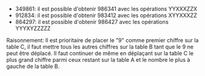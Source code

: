 
* 349861: il est possible d'obtenir 986341 avec les opérations YYXXXZZX
* 912834: il est possible d'obtenir 983412 avec les opérations XYYXXXZZ
* 864297: il est possible d'obtenir 986427 avec les opérations YYYXYZZZZZ

Raisonnement: Il est prioritaire de placer le "9" comme premier chiffre sur la table C, il faut mettre tous les autres chiffres sur la table B tant que le 9 ne peut être déplacé. Il faut continuer de même en déplaçant sur la table C le plus grand chiffre parmi ceux restant sur la table A et le nombre le plus à gauche de la table B.  
